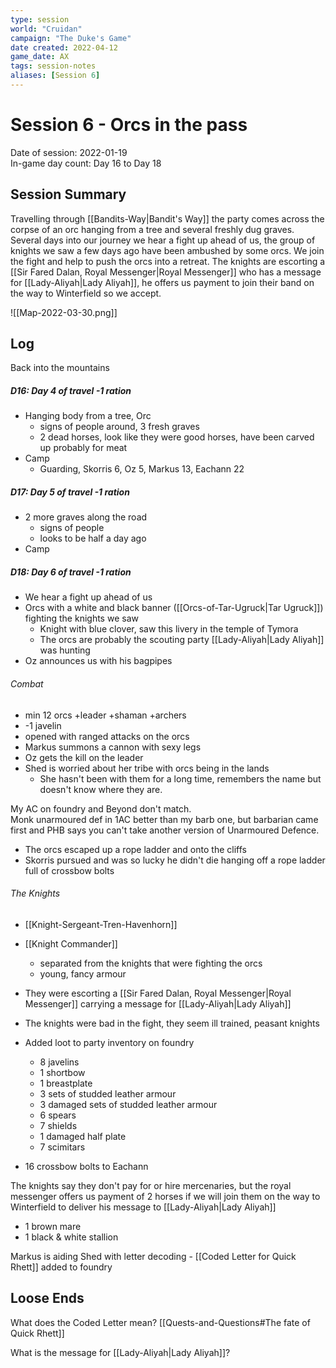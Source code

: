 ```yaml
---
type: session
world: "Cruidan"
campaign: "The Duke's Game"
date created: 2022-04-12
game_date: AX
tags: session-notes
aliases: [Session 6]
---
```

# Session 6 - Orcs in the pass
Date of session: 2022-01-19  
In-game day count: Day 16 to Day 18  

## Session Summary
Travelling through [[Bandits-Way|Bandit's Way]] the party comes across the corpse of an orc hanging from a tree and several freshly dug graves. Several days into our journey we hear a fight up ahead of us, the group of knights we saw a few days ago have been ambushed by some orcs. We join the fight and help to push the orcs into a retreat. The knights are escorting a [[Sir Fared Dalan, Royal Messenger|Royal Messenger]] who has a message for [[Lady-Aliyah|Lady Aliyah]], he offers us payment to join their band on the way to Winterfield so we accept.

![[Map-2022-03-30.png]]

## Log
Back into the mountains

##### D16: Day 4 of travel -1 ration
- Hanging body from a tree, Orc
	- signs of people around, 3 fresh graves
	- 2 dead horses, look like they were good horses, have been carved up probably for meat
- Camp
	- Guarding, Skorris 6, Oz 5, Markus 13, Eachann 22

##### D17: Day 5 of travel -1 ration
- 2 more graves along the road
	- signs of people
	- looks to be half a day ago
- Camp

##### D18: Day 6 of travel -1 ration
- We hear a fight up ahead of us
- Orcs with a white and black banner ([[Orcs-of-Tar-Ugruck|Tar Ugruck]]) fighting the knights we saw
	- Knight with blue clover, saw this livery in the temple of Tymora
	- The orcs are probably the scouting party [[Lady-Aliyah|Lady Aliyah]] was hunting
- Oz announces us with his bagpipes
###### Combat
- min 12 orcs +leader +shaman +archers
- -1 javelin
- opened with ranged attacks on the orcs
- Markus summons a cannon with sexy legs
- Oz gets the kill on the leader
- Shed is worried about her tribe with orcs being in the lands
	- She hasn't been with them for a long time, remembers the name but doesn't know where they are.

My AC on foundry and Beyond don't match.  
	Monk unarmoured def in 1AC better than my barb one, but barbarian came first and PHB says you can't take another version of Unarmoured Defence.

- The orcs escaped up a rope ladder and onto the cliffs
- Skorris pursued and was so lucky he didn't die hanging off a rope ladder full of crossbow bolts

###### The Knights
- [[Knight-Sergeant-Tren-Havenhorn]]
- [[Knight Commander]]
	- separated from the knights that were fighting the orcs
	- young, fancy armour
- They were escorting a [[Sir Fared Dalan, Royal Messenger|Royal Messenger]] carrying a message for [[Lady-Aliyah|Lady Aliyah]]
- The knights were bad in the fight, they seem ill trained, peasant knights
- Added loot to party inventory on foundry
	- 8 javelins
	- 1 shortbow
	- 1 breastplate
	- 3 sets of studded leather armour
	- 3 damaged sets of studded leather armour
	- 6 spears
	- 7 shields
	- 1 damaged half plate
	- 7 scimitars

- 16 crossbow bolts to Eachann

The knights say they don't pay for or hire mercenaries, but the royal messenger offers us payment of 2 horses if we will join them on the way to Winterfield to deliver his message to [[Lady-Aliyah|Lady Aliyah]]
 - 1 brown mare
 - 1 black & white stallion

Markus is aiding Shed with letter decoding
	- [[Coded Letter for Quick Rhett]] added to foundry

## Loose Ends
What does the Coded Letter mean?
[[Quests-and-Questions#The fate of Quick Rhett]]

What is the message for [[Lady-Aliyah|Lady Aliyah]]?
